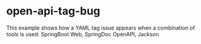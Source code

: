 # open-api-tag-bug
This example shows how a YAML tag issue appears when a combination of tools is used: SpringBoot Web, SpringDoc OpenAPI, Jackson
